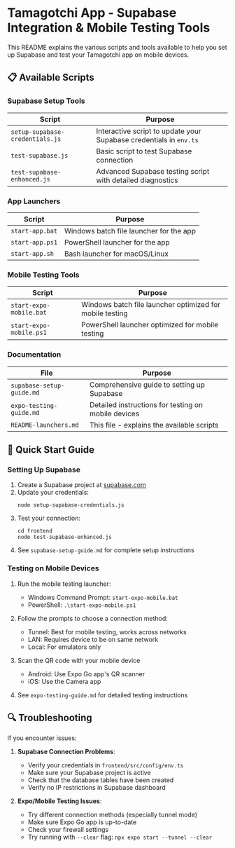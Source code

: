 # Tamagotchi App - Supabase Integration & Mobile Testing Tools

This README explains the various scripts and tools available to help you set up Supabase and test your Tamagotchi app on mobile devices.

## 📋 Available Scripts

### Supabase Setup Tools

| Script                          | Purpose                                                            |
| ------------------------------- | ------------------------------------------------------------------ |
| `setup-supabase-credentials.js` | Interactive script to update your Supabase credentials in `env.ts` |
| `test-supabase.js`              | Basic script to test Supabase connection                           |
| `test-supabase-enhanced.js`     | Advanced Supabase testing script with detailed diagnostics         |

### App Launchers

| Script          | Purpose                                 |
| --------------- | --------------------------------------- |
| `start-app.bat` | Windows batch file launcher for the app |
| `start-app.ps1` | PowerShell launcher for the app         |
| `start-app.sh`  | Bash launcher for macOS/Linux           |

### Mobile Testing Tools

| Script                  | Purpose                                                  |
| ----------------------- | -------------------------------------------------------- |
| `start-expo-mobile.bat` | Windows batch file launcher optimized for mobile testing |
| `start-expo-mobile.ps1` | PowerShell launcher optimized for mobile testing         |

### Documentation

| File                      | Purpose                                             |
| ------------------------- | --------------------------------------------------- |
| `supabase-setup-guide.md` | Comprehensive guide to setting up Supabase          |
| `expo-testing-guide.md`   | Detailed instructions for testing on mobile devices |
| `README-launchers.md`     | This file - explains the available scripts          |

## 🚀 Quick Start Guide

### Setting Up Supabase

1. Create a Supabase project at [supabase.com](https://supabase.com/dashboard)
2. Update your credentials:
   ```
   node setup-supabase-credentials.js
   ```
3. Test your connection:
   ```
   cd frontend
   node test-supabase-enhanced.js
   ```
4. See `supabase-setup-guide.md` for complete setup instructions

### Testing on Mobile Devices

1. Run the mobile testing launcher:

   - Windows Command Prompt: `start-expo-mobile.bat`
   - PowerShell: `.\start-expo-mobile.ps1`

2. Follow the prompts to choose a connection method:

   - Tunnel: Best for mobile testing, works across networks
   - LAN: Requires device to be on same network
   - Local: For emulators only

3. Scan the QR code with your mobile device

   - Android: Use Expo Go app's QR scanner
   - iOS: Use the Camera app

4. See `expo-testing-guide.md` for detailed testing instructions

## 🔍 Troubleshooting

If you encounter issues:

1. **Supabase Connection Problems**:

   - Verify your credentials in `frontend/src/config/env.ts`
   - Make sure your Supabase project is active
   - Check that the database tables have been created
   - Verify no IP restrictions in Supabase dashboard

2. **Expo/Mobile Testing Issues**:
   - Try different connection methods (especially tunnel mode)
   - Make sure Expo Go app is up-to-date
   - Check your firewall settings
   - Try running with `--clear` flag: `npx expo start --tunnel --clear`
